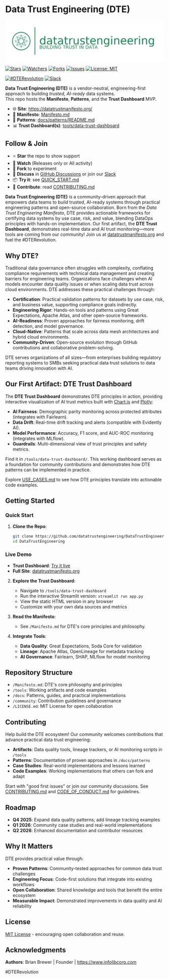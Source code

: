 # Data Trust Engineering (DTE)

<p align="center">
  <img src="static/assets/dte-lockup-green.png"
       alt="Data Trust Engineering — Build Trust in Data & AI"
       style="max-width:100%; height:auto; display:block; margin:0 auto;">
</p>


[![Stars](https://img.shields.io/github/stars/datatrustengineering/DataTrustEngineering?style=social)](https://github.com/datatrustengineering/DataTrustEngineering/stargazers)
[![Watchers](https://img.shields.io/github/watchers/datatrustengineering/DataTrustEngineering?style=social)](https://github.com/datatrustengineering/DataTrustEngineering/watchers)
[![Forks](https://img.shields.io/github/forks/datatrustengineering/DataTrustEngineering?style=social)](https://github.com/datatrustengineering/DataTrustEngineering/network/members)
[![Issues](https://img.shields.io/github/issues/datatrustengineering/DataTrustEngineering)](https://github.com/datatrustengineering/DataTrustEngineering/issues)
[![License: MIT](https://img.shields.io/badge/License-MIT-blue.svg)](LICENSE)

[![#DTERevolution](https://img.shields.io/badge/Join-%23DTERevolution-brightgreen)](https://x.com/hashtag/DTERevolution)
[![Slack](https://img.shields.io/badge/Slack-join%20the%20community-4A154B?logo=slack&logoColor=white)](https://join.slack.com/t/datatrustengineering/shared_invite/...)

**Data Trust Engineering (DTE)** is a vendor-neutral, engineering-first approach to building *trusted, AI-ready* data systems.  
This repo hosts the **Manifesto**, **Patterns**, and the **Trust Dashboard** MVP.

- 🌐 **Site**: https://datatrustmanifesto.org/
- 📜 **Manifesto**: [Manifesto.md](Manifesto.md)
- 🧭 **Patterns**: [docs/patterns/README.md](docs/patterns/README.md)
- 📊 **Trust Dashboard(s)**: [tools/data-trust-dashboard](tools/data-trust-dashboard)

## Follow & Join
- ⭐ **Star** the repo to show support
- 👀 **Watch** (Releases only or All activity)
- 🍴 **Fork** to experiment
- 💬 **Discuss** in [GitHub Discussions](./discussions) or join our [Slack](https://datatrustengineering.slack.com/ssb/redirect)
- 📦 **Try it**: see [QUICK_START.md](./QUICK_START.md)
- 🙌 **Contribute**: read [CONTRIBUTING.md](./CONTRIBUTING.md)


**Data Trust Engineering (DTE)** is a community-driven approach that empowers data teams to build trusted, AI-ready systems through practical engineering patterns and open-source collaboration. Born from the *Data Trust Engineering Manifesto*, DTE provides actionable frameworks for certifying data systems by use case, risk, and value, blending DataOps principles with hands-on implementation. Our first artifact, the **DTE Trust Dashboard**, demonstrates real-time data and AI trust monitoring—more tools are coming from our community! Join us at [datatrustmanifesto.org](https://datatrustmanifesto.org) and fuel the #DTERevolution.

## Why DTE?

Traditional data governance often struggles with complexity, conflating compliance requirements with technical data management and creating barriers for engineering teams. Organizations face challenges when AI models encounter data quality issues or when scaling data trust across cloud environments. DTE addresses these practical challenges through:

- **Certification**: Practical validation patterns for datasets by use case, risk, and business value, supporting compliance goals indirectly.
- **Engineering Rigor**: Hands-on tools and patterns using Great Expectations, Apache Atlas, and other open-source frameworks.
- **AI-Readiness**: Proven approaches for fairness monitoring, drift detection, and model governance.
- **Cloud-Native**: Patterns that scale across data mesh architectures and hybrid cloud environments.
- **Community-Driven**: Open-source evolution through GitHub contributions and collaborative problem-solving.

DTE serves organizations of all sizes—from enterprises building regulatory reporting systems to SMBs seeking practical data trust solutions to data teams driving innovation with AI.

## Our First Artifact: DTE Trust Dashboard

The **DTE Trust Dashboard** demonstrates DTE principles in action, providing interactive visualization of AI trust metrics built with [Chart.js](https://www.chartjs.org) and [Plotly](https://plotly.com):

- **AI Fairness**: Demographic parity monitoring across protected attributes (integrates with Fairlearn).
- **Data Drift**: Real-time drift tracking and alerts (compatible with Evidently AI).
- **Model Performance**: Accuracy, F1 score, and AUC-ROC monitoring (integrates with MLflow).
- **Guardrails**: Multi-dimensional view of trust principles and safety metrics.

Find it in `/tools/data-trust-dashboard/`. This working dashboard serves as a foundation for community contributions and demonstrates how DTE patterns can be implemented in practice.

Explore [USE_CASES.md](/docs/patterns/USE_CASES.md) to see how DTE principles translate into actionable code examples.

## Getting Started

### Quick Start
1. **Clone the Repo**:
   ```bash
   git clone https://github.com/datatrustengineering/DataTrustEngineering.git
   cd DataTrustEngineering
   ```

### Live Demo
- **Trust Dashboard**: [Try it live](https://www.datatrustmanifesto.org/tools/data-trust-dashboard/dte_trust_dashboard/)
- **Full Site**: [datatrustmanifesto.org](https://datatrustmanifesto.org)

2. **Explore the Trust Dashboard**:
   - Navigate to `/tools/data-trust-dashboard`
   - Run the interactive Streamlit version: `streamlit run app.py`
   - View the static HTML version in any browser
   - Customize with your own data sources and metrics

3. **Read the Manifesto**:
   - See `/Manifesto.md` for DTE's core principles and philosophy.

4. **Integrate Tools**:
   - **Data Quality**: Great Expectations, Soda Core for validation
   - **Lineage**: Apache Atlas, OpenLineage for metadata tracking
   - **AI Governance**: Fairlearn, SHAP, MLflow for model monitoring

## Repository Structure

- `/Manifesto.md`: DTE's core philosophy and principles
- `/tools`: Working artifacts and code examples
- `/docs`: Patterns, guides, and practical implementations
- `/community`: Contribution guidelines and governance
- `/LICENSE.md`: MIT License for open collaboration

## Contributing

Help build the DTE ecosystem! Our community welcomes contributions that advance practical data trust engineering:

- **Artifacts**: Data quality tools, lineage trackers, or AI monitoring scripts in `/tools`
- **Patterns**: Documentation of proven approaches in `/docs/patterns`
- **Case Studies**: Real-world implementations and lessons learned
- **Code Examples**: Working implementations that others can fork and adapt

Start with "good first issues" or join our community discussions. See [CONTRIBUTING.md](/CONTRIBUTING.md) and [CODE_OF_CONDUCT.md](/CODE_OF_CONDUCT.md) for guidelines.

## Roadmap

- **Q4 2025**: Expand data quality patterns; add lineage tracking examples
- **Q1 2026**: Community case studies and real-world implementations
- **Q2 2026**: Enhanced documentation and contributor resources

## Why It Matters

DTE provides practical value through:

- **Proven Patterns**: Community-tested approaches for common data trust challenges
- **Engineering Focus**: Code-first solutions that integrate into existing workflows
- **Open Collaboration**: Shared knowledge and tools that benefit the entire ecosystem
- **Measurable Impact**: Demonstrated improvements in data quality and AI reliability

## License

[MIT License](/LICENSE.md) - encouraging open collaboration and reuse.


## Acknowledgments

**Authors**: Brian Brewer | Founder | https://www.infolibcorp.com

#DTERevolution








